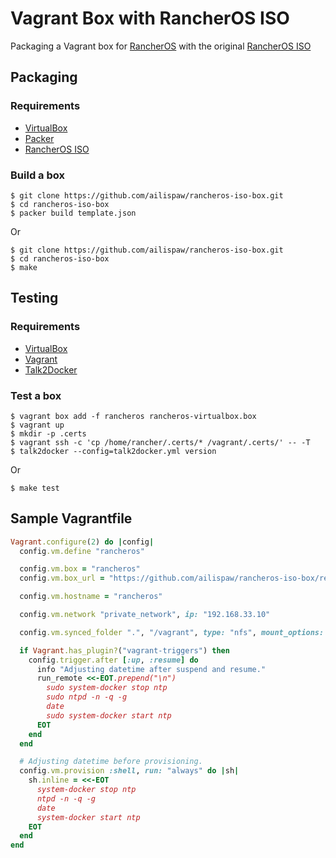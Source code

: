 # Vagrant Box with RancherOS ISO

Packaging a Vagrant box for [RancherOS](https://github.com/rancherio/os) with the original [RancherOS ISO](https://github.com/rancherio/os/releases)

## Packaging

### Requirements

- [VirtualBox](https://www.virtualbox.org/)
- [Packer](https://packer.io/)
- [RancherOS ISO](https://github.com/rancherio/os/releases)

### Build a box

```
$ git clone https://github.com/ailispaw/rancheros-iso-box.git
$ cd rancheros-iso-box
$ packer build template.json
```

Or

```
$ git clone https://github.com/ailispaw/rancheros-iso-box.git
$ cd rancheros-iso-box
$ make
```

## Testing

### Requirements

- [VirtualBox](https://www.virtualbox.org/)
- [Vagrant](https://www.vagrantup.com/)
- [Talk2Docker](https://github.com/ailispaw/talk2docker)

### Test a box

```
$ vagrant box add -f rancheros rancheros-virtualbox.box
$ vagrant up
$ mkdir -p .certs
$ vagrant ssh -c 'cp /home/rancher/.certs/* /vagrant/.certs/' -- -T
$ talk2docker --config=talk2docker.yml version
```

Or

```
$ make test
```

## Sample Vagrantfile

```ruby
Vagrant.configure(2) do |config|
  config.vm.define "rancheros"

  config.vm.box = "rancheros"
  config.vm.box_url = "https://github.com/ailispaw/rancheros-iso-box/releases/download/v0.4.0/rancheros-virtualbox.box"

  config.vm.hostname = "rancheros"

  config.vm.network "private_network", ip: "192.168.33.10"

  config.vm.synced_folder ".", "/vagrant", type: "nfs", mount_options: ["nolock", "vers=3", "udp"]

  if Vagrant.has_plugin?("vagrant-triggers") then
    config.trigger.after [:up, :resume] do
      info "Adjusting datetime after suspend and resume."
      run_remote <<-EOT.prepend("\n")
        sudo system-docker stop ntp
        sudo ntpd -n -q -g
        date
        sudo system-docker start ntp
      EOT
    end
  end

  # Adjusting datetime before provisioning.
  config.vm.provision :shell, run: "always" do |sh|
    sh.inline = <<-EOT
      system-docker stop ntp
      ntpd -n -q -g
      date
      system-docker start ntp
    EOT
  end
end
```
